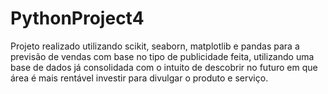 # PythonProject4

Projeto realizado utilizando scikit, seaborn, matplotlib e pandas para a previsão de vendas com base no tipo de publicidade feita, utilizando uma base de dados já consolidada
com o intuito de descobrir no futuro em que área é mais rentável investir para divulgar o produto e serviço.
